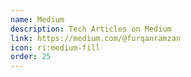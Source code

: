 ```yaml
---
name: Medium
description: Tech Articles on Medium
link: https://medium.com/@furqanramzan
icon: ri:medium-fill
order: 25
---
```

